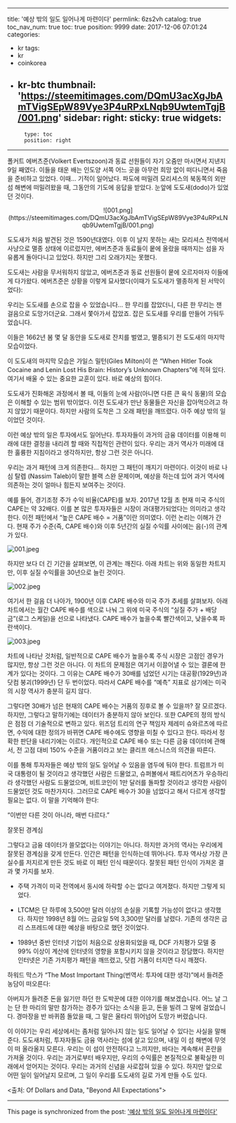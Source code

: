 
---
title: '예상 밖의 일도 일어나게 마련이다'
permlink: 6zs2vh
catalog: true
toc_nav_num: true
toc: true
position: 9999
date: 2017-12-06 07:01:24
categories:
- kr
tags:
- kr
- coinkorea
- kr-btc
thumbnail: 'https://steemitimages.com/DQmU3acXgJbAmTVigSEpW89Vye3P4uRPxLNqb9UwtemTgjB/001.png'
sidebar:
    right:
        sticky: true
widgets:
    -
        type: toc
        position: right
---


폴커트 에버츠준(Volkert Evertszoon)과 동료 선원들이 자기 오줌만 마시면서 지낸지 9일 째였다. 이들을 태운 배는 인도양 서쪽 어느 곳을 아무런 희망 없이 떠다니면서 죽음을 준비하고 있었다. 이때... 기적이 일어났다. 파도에 떠밀려 모리셔스의 북동쪽의 외딴섬 해변에 떠밀려왔을 때, 그동안의 기도에 응답을 받았다. 눈앞에 도도새(dodo)가 있었던 것이다.

<center> 
![001.png](https://steemitimages.com/DQmU3acXgJbAmTVigSEpW89Vye3P4uRPxLNqb9UwtemTgjB/001.png)
</center>

도도새가 처음 발견된 것은 1590년대였다. 이후 이 날지 못하는 새는 모리셔스 전역에서 사냥으로 멸종 상태에 이르렀지만, 에버츠준과 동료들이 뭍에 올랐을 때까지는 섬을 자유롭게 돌아다니고 있었다. 하지만 그리 오래가지는 못했다. 
  
도도새는 사람을 무서워하지 않았고, 에버츠준과 동료 선원들이 뭍에 오르자마자 이들에게 다가왔다. 에버츠준은 상황을 이렇게 묘사했다(이때가 도도새가 멸종하게 된 서막이었다): 

우리는 도도새를 손으로 잡을 수 있었습니다... 한 무리를 잡았더니, 다른 한 무리는 잰 걸음으로 도망가더군요. 그래서 쫓아가서 잡았죠. 잡은 도도새를 우리를 만들어 가둬두었습니다.

이들은 1662년 봄 몇 달 동안을 도도새로 잔치를 벌였고, 멸종되기 전 도도새의 마지막 모습이었다. 
  
이 도도새의 마지막 모습은 가일스 밀턴(Giles Milton)이 쓴 “When Hitler Took Cocaine and Lenin Lost His Brain: History’s Unknown Chapters”에 적혀 있다. 여기서 배울 수 있는 중요한 교훈이 있다. 바로 예상의 힘이다. 
  
도도새가 진화해온 과정에서 볼 때, 이들의 눈에 사람(아니면 다른 큰 육식 동물)의 모습은 이해할 수 있는 범위 밖이었다. 이전 도도새가 만난 동물들은 자신을 잡아먹으려고 하지 않았기 때문이다. 하지만 사람의 도착은 그 오래 패턴을 깨뜨렸다. 아주 예상 밖의 일이었던 것이다. 
  
이런 예상 밖의 일은 투자에서도 일어난다. 투자자들이 과거의 금융 데이터를 이용해 미래에 대한 결정을 내리려 할 때와 직접적인 관련이 있다. 우리는 과거 역사가 미래에 대한 훌륭한 지침이라고 생각하지만, 항상 그런 것은 아니다. 
  
우리는 과거 패턴에 크게 의존한다... 하지만 그 패턴이 깨지기 마련이다. 이것이 바로 나심 탈렙 (Nassim Taleb)이 말한 블랙 스완 문제이며, 예상을 하는데 있어 과거 역사에 의존하는 것이 얼마나 힘든지 보여주는 것이다.
  
예를 들어, 경기조정 주가 수익 비율(CAPE)를 보자. 2017년 12월 초 현재 미국 주식의 CAPE는 약 32배다. 이를 본 많은 투자자들은 시장이 과대평가되었다는 의미라고 생각한다. 이전 패턴에서 “높은 CAPE 배수 = 거품”이란 의미였다. 이런 논리는 이해가 간다. 현재 주가 수준(즉, CAPE 배수)와 이후 5년간의 실질 수익률 사이에는 음(-)의 관계가 있다. 

![001.jpeg](https://steemitimages.com/DQmWRu6z8125P7QkCu8jaB1J1t1HQscsNUz3b82D2Uw7pd7/001.jpeg)

하지만 보다 더 긴 기간을 살펴보면, 이 관계는 깨진다. 아래 차트는 위와 동일한 차트지만, 이후 실질 수익률을 30년으로 늘린 것이다.

![002.jpeg](https://steemitimages.com/DQmYqENkJ1Zhww8kduYABviqQv4mxo2emfVzDTikCHye55Z/002.jpeg)

여기서 한 걸음 더 나아가, 1900년 이후 CAPE 배수와 미국 주가 추세를 살펴보자. 아래 차트에서는 월간 CAPE 배수를 색으로 나눠 그 위에 미국 주식의 “실질 주가 + 배당금”(로그 스케일)을 선으로 나타냈다. CAPE 배수가 높을수록 빨간색이고, 낮을수록 파란색이다. 

![003.jpeg](https://steemitimages.com/DQmXsr8zpE2jW2M5mmEVyox5nhQDVSpjSyiJmf6h5CAPWVc/003.jpeg)

차트에 나타난 것처럼, 일반적으로 CAPE 배수가 높을수록 주식 시장은 고점인 경우가 많지만, 항상 그런 것은 아니다. 이 차트의 문제점은 여기서 이끌어낼 수 있는 결론에 한계가 있다는 것이다. 그 이유는 CAPE 배수가 30배를 넘었던 시기는 대공황(1929년)과 닷컴 붕괴(1999년) 단 두 번이었다. 따라서 CAPE 배수를 “예측” 지표로 삼기에는 미국의 시장 역사가 충분히 길지 않다. 
  
그렇다면 30배가 넘은 현재의 CAPE 배수는 거품의 징후로 볼 수 있을까? 잘 모르겠다. 하지만, 그렇다고 말하기에는 데이터가 충분하지 않아 보인다. 또한 CAPE의 정의 방식은 점점 더 기술적으로 변하고 있다. 위즈덤 트리의 연구 책임자 제레미 슈와르츠에 따르면, 수익에 대한 정의가 바뀌면 CAPE 배수에도 영향을 미칠 수 있다고 한다. 따라서 정확한 판단을 내리기에는 이르다. 개인적으로 CAPE 배수 또는 다른 금융 데이터에 관해서, 전 고점 대비 150% 수준을 거품이라고 보는 클리프 애스니스의 의견을 따른다. 
  
이를 통해 투자자들은 예상 밖의 일도 일어날 수 있음을 염두에 둬야 한다. 트럼프가 미국 대통령이 될 것이라고 생각했던 사람은 드물었고, 슈퍼볼에서 패트리어츠가 우승하리라 생각했던 사람도 드물었으며, 비트코인이 1만 달러를 돌파할 것이라고 생각한 사람이 드물었던 것도 마찬가지다. 그러므로 CAPE 배수가 30을 넘었다고 해서 다르게 생각할 필요는 없다. 이 말을 기억해야 한다: 

“이번만 다른 것이 아니라, 매번 다르다.”

잘못된 경계심
  
그렇다고 금융 데이터가 쓸모없다는 이야기는 아니다. 하지만 과거의 역사는 우리에게 잘못된 경계심을 갖게 만든다. 인간은 패턴을 인식하는데 뛰어나다. 투자 역사상 가장 큰 실수를 저지르게 만든 것도 바로 이 패턴 인식 때문이다. 잘못된 패턴 인식이 가져온 결과 몇 가지를 보자. 
  
* 주택 가격이 미국 전역에서 동시에 하락할 수는 없다고 여겨졌다. 하지만 그렇게 되었다.
  
* LTCM은 단 하루에 3,500만 달러 이상의 손실을 기록할 가능성이 없다고 생각했다. 하지만 1998년 8월 어느 금요일 5억 3,300만 달러를 날렸다. 기존의 생각은 금리 스프레드에 대한 예상을 바탕으로 했던 것이었다. 
  
* 1989년 중반 인터넷 기업이 처음으로 상용화되었을 때, DCF 가치평가 모델 중 99% 이상이 계산에 인터넷의 영향을 포함시키지 않을 것이라고 장담했다. 하지만 인터넷은 기존 가치평가 패턴을 깨뜨렸고, 닷컴 거품이 터지면 다시 깨졌다.
  
하워드 막스가 “The Most Important Thing(번역서: 투자에 대한 생각)”에서 들려준 농담이 떠오른다:

아버지가 들려준 돈을 잃기만 하던 한 도박꾼에 대한 이야기를 해보겠습니다. 어느 날 그는 단 한 마리의 말만 참가하는 경주가 있다는 소식을 듣고, 돈을 빌려 그 말에 걸었습니다. 경마장을 반 바퀴쯤 돌았을 때, 그 말은 울타리 뛰어넘어 도망가 버렸습니다.

이 이야기는 우리 세상에서는 좀처럼 일어나지 않는 일도 일어날 수 있다는 사실을 말해 준다.  도도새처럼, 투자자들도 금융 역사라는 섬에 살고 있으며, 내일 이 섬 해변에 무엇이 떠 올라올지 모른다.  우리는 이 섬이 안전하다고 느끼지만, 바다는 계속해서 혼란을 가져올 것이다.  우리는 과거로부터 배우지만, 우리의 수익률은 본질적으로 불확실한 미래에서 얻어지는 것이다.  우리는 과거의 신념을 사로잡혀 있을 수 있다.  하지만 앞으로 어떤 일이 일어날지 모르며, 그 일이 우리를 도도새의 길로 가게 만들 수도 있다.
  
<출처: Of Dollars and Data, "Beyond All Expectations">

- - -

This page is synchronized from the post: ['예상 밖의 일도 일어나게 마련이다'](https://steemit.com/@pius.pius/6zs2vh)
